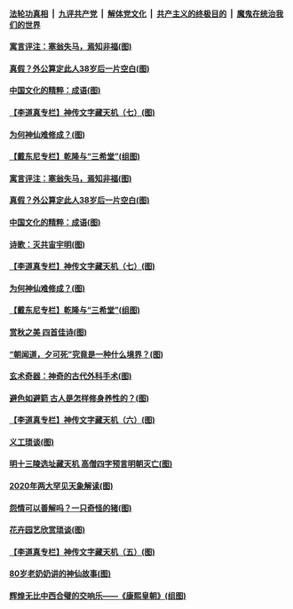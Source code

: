 

####  [法轮功真相](../../../../basic/blob/master/README.md?t=10182002) &nbsp;|&nbsp; [九评共产党](../../../../9ping.md/blob/master/README.md?t=10182002) &nbsp;|&nbsp; [解体党文化](../../../../jtdwh.md/blob/master/README.md?t=10182002)  &nbsp;|&nbsp; [共产主义的终极目的](../../../../gczydzjmd.md/blob/master/README.md?t=10182002) &nbsp;|&nbsp; [魔鬼在统治我们的世界](../../../../mgztzwmdsj.md/blob/master/README.md?t=10182002) 

#### [寓言评注：塞翁失马，焉知非福(图)](../pages/p7/949546.md?t=10182002) 

#### [真假？外公算定此人38岁后一片空白(图)](../pages/p7/949563.md?t=10182002) 

#### [中国文化的精粹：成语(图)](../pages/p7/949529.md?t=10182002) 

#### [【李道真专栏】神传文字藏天机（七）(图)](../pages/p7/948791.md?t=10182002) 

#### [为何神仙难修成？(图)](../pages/p7/949464.md?t=10182002) 

#### [【戴东尼专栏】乾隆与“三希堂”(组图)](../pages/p7/944203.md?t=10182002) 

#### [寓言评注：塞翁失马，焉知非福(图)](../pages/p7/949546.md?t=10182002) 

#### [真假？外公算定此人38岁后一片空白(图)](../pages/p7/949563.md?t=10182002) 

#### [中国文化的精粹：成语(图)](../pages/p7/949529.md?t=10182002) 

#### [诗歌：灭共宙宇明(图)](../pages/p7/949018.md?t=10182002) 

#### [【李道真专栏】神传文字藏天机（七）(图)](../pages/p7/948791.md?t=10182002) 

#### [为何神仙难修成？(图)](../pages/p7/949464.md?t=10182002) 

#### [【戴东尼专栏】乾隆与“三希堂”(组图)](../pages/p7/944203.md?t=10182002) 

#### [赏秋之美 四首佳诗(图)](../pages/p7/949460.md?t=10182002) 

#### [“朝闻道，夕可死”究竟是一种什么境界？(图)](../pages/p7/949370.md?t=10182002) 

#### [玄术奇器：神奇的古代外科手术(图)](../pages/p7/946982.md?t=10182002) 

#### [避色如避箭 古人是怎样修身养性的？(图)](../pages/p7/949357.md?t=10182002) 

#### [【李道真专栏】神传文字藏天机（六）(图)](../pages/p7/948788.md?t=10182002) 

#### [义工琐谈(图)](../pages/p7/949015.md?t=10182002) 

#### [明十三陵选址藏天机 高僧四字预言明朝灭亡(图)](../pages/p7/949143.md?t=10182002) 

#### [2020年两大罕见天象解读(图)](../pages/p7/945801.md?t=10182002) 

#### [怨情可以善解吗？一只奇怪的猪(图)](../pages/p7/948972.md?t=10182002) 

#### [花卉园艺欣赏琐谈(图)](../pages/p7/948996.md?t=10182002) 

#### [【李道真专栏】神传文字藏天机（五）(图)](../pages/p7/948692.md?t=10182002) 

#### [80岁老奶奶讲的神仙故事(图)](../pages/p7/948978.md?t=10182002) 

#### [辉煌无比中西合璧的交响乐——《康熙皇朝》(组图)](../pages/p7/948329.md?t=10182002) 

